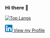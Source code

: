 ### Hi there 👋

[![Top Langs](https://github-readme-stats.vercel.app/api/top-langs/?username=jaycph&layout=compact)](https://github.com/jaycph/github-readme-stats)

<a href="https://www.linkedin.com/in/janus-br/">
<img src="174857.png" Width="24" height="24" />
  View my Profile
  </a>
  
  
  
<!--
**JayCph/JayCph** is a ✨ _special_ ✨ repository because its `README.md` (this file) appears on your GitHub profile.

Here are some ideas to get you started:

- 🔭 I’m currently working on ...
- 🌱 I’m currently learning ...
- 👯 I’m looking to collaborate on ...
- 🤔 I’m looking for help with ...
- 💬 Ask me about ...
- 📫 How to reach me: ...
- 😄 Pronouns: ...
- ⚡ Fun fact: ...
-->
